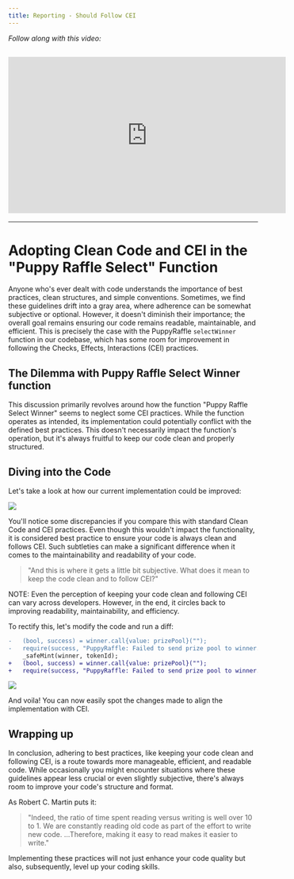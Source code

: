 ```yaml
---
title: Reporting - Should Follow CEI
---
```


_Follow along with this video:_

## <iframe width="560" height="315" src="https://vimeo.com/889507822?share=copy" title="vimeo" frameborder="0" allow="accelerometer; autoplay; clipboard-write; encrypted-media; gyroscope; picture-in-picture; web-share" allowfullscreen></iframe>

---

# Adopting Clean Code and CEI in the "Puppy Raffle Select" Function

Anyone who's ever dealt with code understands the importance of best practices, clean structures, and simple conventions. Sometimes, we find these guidelines drift into a gray area, where adherence can be somewhat subjective or optional. However, it doesn't diminish their importance; the overall goal remains ensuring our code remains readable, maintainable, and efficient. This is precisely the case with the PuppyRaffle `selectWinner` function in our codebase, which has some room for improvement in following the Checks, Effects, Interactions (CEI) practices.

## The Dilemma with Puppy Raffle Select Winner function

This discussion primarily revolves around how the function "Puppy Raffle Select Winner" seems to neglect some CEI practices. While the function operates as intended, its implementation could potentially conflict with the defined best practices. This doesn't necessarily impact the function's operation, but it's always fruitful to keep our code clean and properly structured.

## Diving into the Code

Let's take a look at how our current implementation could be improved:

![](https://cdn.videotap.com/5fiDVN8c36MOJEsywdT0-39.47.png)

You'll notice some discrepancies if you compare this with standard Clean Code and CEI practices. Even though this wouldn't impact the functionality, it is considered best practice to ensure your code is always clean and follows CEI. Such subtleties can make a significant difference when it comes to the maintainability and readability of your code.

> "And this is where it gets a little bit subjective. What does it mean to keep the code clean and to follow CEI?"

NOTE: Even the perception of keeping your code clean and following CEI can vary across developers. However, in the end, it circles back to improving readability, maintainability, and efficiency.

To rectify this, let's modify the code and run a diff:

```diff
-   (bool, success) = winner.call{value: prizePool}("");
-   require(success, "PuppyRaffle: Failed to send prize pool to winner.");
    _safeMint(winner, tokenId);
+   (bool, success) = winner.call{value: prizePool}("");
+   require(success, "PuppyRaffle: Failed to send prize pool to winner.");
```

![](https://cdn.videotap.com/T19Kp2sgscV3fxvFNW9I-56.73.png)

And voila! You can now easily spot the changes made to align the implementation with CEI.

## Wrapping up

In conclusion, adhering to best practices, like keeping your code clean and following CEI, is a route towards more manageable, efficient, and readable code. While occasionally you might encounter situations where these guidelines appear less crucial or even slightly subjective, there's always room to improve your code's structure and format.

As Robert C. Martin puts it:

> "Indeed, the ratio of time spent reading versus writing is well over 10 to 1. We are constantly reading old code as part of the effort to write new code. ...Therefore, making it easy to read makes it easier to write."

Implementing these practices will not just enhance your code quality but also, subsequently, level up your coding skills.
